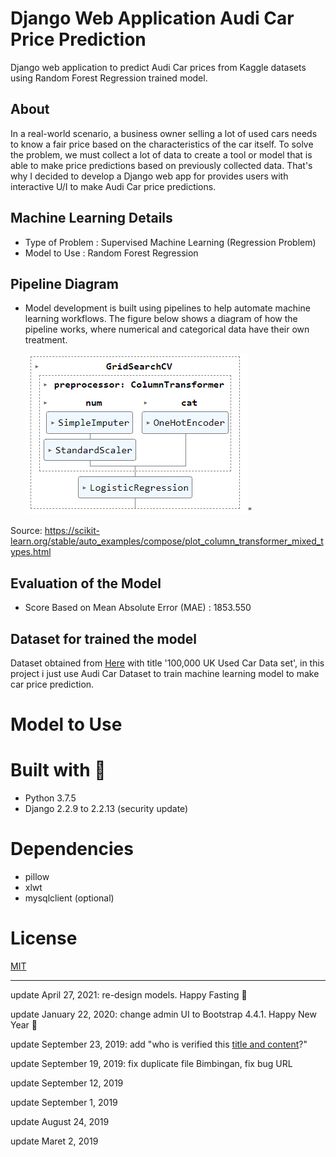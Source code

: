 # Django Web Application Audi Car Price Prediction
Django web application to predict Audi Car prices from Kaggle datasets using Random Forest Regression trained model.

## About
In a real-world scenario, a business owner selling a lot of used cars needs to know a fair price based on the characteristics of the car itself. To solve the problem, we must
collect a lot of data to create a tool or model that is able to make price predictions based on previously collected data. That's why I decided to develop a Django web app for
provides users with interactive U/I to make Audi Car price predictions.

## Machine Learning Details
 
  - Type of Problem : Supervised Machine Learning (Regression Problem)
  - Model to Use   : Random Forest Regression

## Pipeline Diagram
   
   - Model development is built using pipelines to help automate machine learning workflows. The figure below shows a diagram of how the pipeline works, where numerical and categorical data have their own treatment.
   
        ![Diagram Pipeline](screenshot/diagram_pipeline.PNG)"
   
   Source: https://scikit-learn.org/stable/auto_examples/compose/plot_column_transformer_mixed_types.html
  
## Evaluation of the Model

  - Score Based on Mean Absolute Error (MAE) : 1853.550
  

## Dataset for trained the model
Dataset obtained from [Here](https://www.kaggle.com/adityadesai13/used-car-dataset-ford-and-mercedes) with title '100,000 UK Used Car Data set', in this project i just use
Audi Car Dataset to train machine learning model to make car price prediction.

# Model to Use

# Built with 💜
* Python 3.7.5
* Django 2.2.9 to 2.2.13 (security update)

# Dependencies
* pillow
* xlwt
* mysqlclient (optional)
 
# License
[MIT](https://github.com/HilmiZul/epkl3/blob/master/LICENSE)

---
update April 27, 2021: re-design models. Happy Fasting 🌙

update January 22, 2020: change admin UI to Bootstrap 4.4.1. Happy New Year 🎉

update September 23, 2019: add "who is verified this [title and content](https://github.com/HilmiZul/epkl3/commit/ce582a9becb009e334c57446d087ffaa71ce0cfb)?"

update September 19, 2019: fix duplicate file Bimbingan, fix bug URL

update September 12, 2019

update September 1, 2019

update August 24, 2019

update Maret 2, 2019
